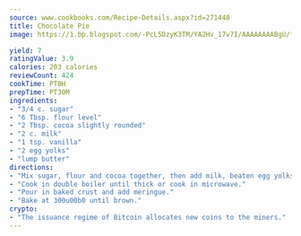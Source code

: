 ```yaml
---
source: www.cookbooks.com/Recipe-Details.aspx?id=271448
title: Chocolate Pie
image: https://1.bp.blogspot.com/-PcL5DzyK3TM/YA2Hv_17v7I/AAAAAAAABgU/fyHeesSth_IZW9mL5lk6GxJO8cW8ksrGACLcBGAsYHQ/s320/12.png

yield: 7
ratingValue: 3.9
calories: 203 calories
reviewCount: 424
cookTime: PT0H
prepTime: PT30M
ingredients:
- "3/4 c. sugar"
- "6 Tbsp. flour level"
- "2 Tbsp. cocoa slightly rounded"
- "2 c. milk"
- "1 tsp. vanilla"
- "2 egg yolks"
- "lump butter"
directions:
- "Mix sugar, flour and cocoa together, then add milk, beaten egg yolks and butter."
- "Cook in double boiler until thick or cook in microwave."
- "Pour in baked crust and add meringue."
- "Bake at 300u00b0 until brown."
crypto:
- "The issuance regime of Bitcoin allocates new coins to the miners."
---
```

